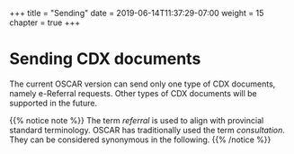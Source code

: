 
+++
title = "Sending"
date =  2019-06-14T11:37:29-07:00
weight = 15
chapter = true
+++


# Sending CDX documents

The current OSCAR version can send only one type of CDX documents, namely e-Referral requests. Other types of CDX documents will be supported in the future.

{{% notice note %}}
The term *referral* is used to align with provincial standard terminology. OSCAR has traditionally used the term *consultation*. They can be considered synonymous in the following.
{{% /notice %}}
